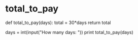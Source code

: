 # total_to_pay
def total_to_pay(days):
	total = 30*days
	return total

days = int(input("How many days: "))
print total_to_pay(days)
